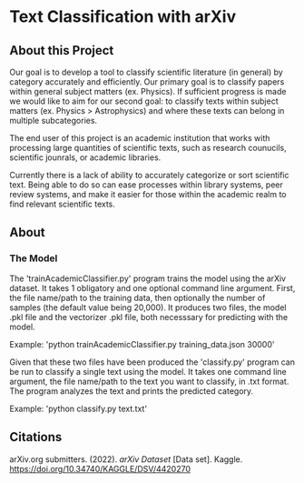 # Text Classification with arXiv
## About this Project
Our goal is to develop a tool to classify scientific literature (in general) by category accurately and efficiently. Our primary goal is to classify papers within general subject matters (ex. Physics). If sufficient progress is made we would like to aim for our second goal: to classify texts within subject matters (ex. Physics > Astrophysics) and where these texts can belong in multiple subcategories.  

The end user of this project is an academic institution that works with processing large quantities of scientific texts, such as research counucils, scientific jounrals, or academic libraries. 

Currently there is a lack of ability to accurately categorize or sort scientific text. Being able to do so can ease processes within library systems, peer review systems, and make it easier for those within the academic realm to find relevant scientific texts. 

## About
### The Model

The 'trainAcademicClassifier.py' program trains the model using the arXiv dataset. It takes 1 obligatory and one optional command line argument. First, the file name/path to the training data, then optionally the number of samples (the default value being 20,000). It produces two files, the model .pkl file and the vectorizer .pkl file, both necesssary for predicting with the model. 
 
Example: 'python trainAcademicClassifier.py training_data.json 30000'
 
Given that these two files have been produced the 'classify.py' program can be run to classify a single text using the model. It takes one command line argument, the file name/path to the text you want to classify, in .txt format. The program analyzes the text and prints the predicted category.
 
Example: 'python classify.py text.txt'

## Citations
 arXiv.org submitters. (2022). <i>arXiv Dataset</i> [Data set]. Kaggle. https://doi.org/10.34740/KAGGLE/DSV/4420270
 

